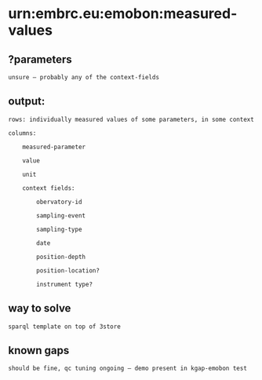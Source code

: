 # urn:embrc.eu:emobon:measured-values
## ?parameters

    unsure – probably any of the context-fields

## output:

    rows: individually measured values of some parameters, in some context

    columns:

        measured-parameter

        value

        unit

        context fields:

            obervatory-id

            sampling-event

            sampling-type

            date

            position-depth

            position-location?

            instrument type?

## way to solve

    sparql template on top of 3store

## known gaps

    should be fine, qc tuning ongoing – demo present in kgap-emobon test